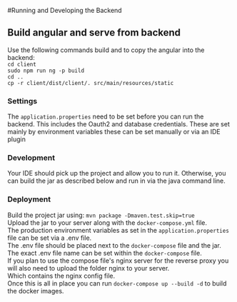 #Running and Developing the Backend
## Build angular and serve from backend
Use the following commands build and to copy the angular into the backend:\
`cd client `\
`sudo npm run ng -p build `\
`cd .. `\
`cp -r client/dist/client/. src/main/resources/static`
### Settings
The `application.properties` need to be set before you can run the backend. This includes the Oauth2 and database credentials.
These are set mainly by environment variables these can be set manually or via an IDE plugin 

### Development
Your IDE should pick up the project and allow you to run it.
Otherwise, you can build the jar as described below and run in via the java command line.
### Deployment 
Build the project jar using: `mvn package -Dmaven.test.skip=true` \
Upload the jar to your server along with the `docker-compose.yml` file. \
The production environment variables as set in the `application.properties` file can be set via a .env file. \
The .env file should be placed next to the `docker-compose` file and the jar. \
The exact .env file name can be set within the `docker-compose` file. \
If you plan to use the compose file's nginx server for the reverse proxy you will also need to upload the folder nginx to your server. \
Which contains the nginx config file. \
Once this is all in place you can run `docker-compose up --build -d` to build the docker images.

